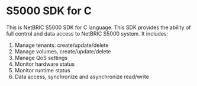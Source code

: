 # S5000 SDK for C
This is NetBRIC S5000 SDK for C language. This SDK provides the ability of full control and data access to NetBRIC S5000 system. It includes:<br>
1. Manage tenants: create/update/delete<br>
2. Manage volumes, create/update/delete<br>
3. Manage QoS settings<br>
4. Monitor hardware status<br>
5. Monitor runtime status<br>
6. Data access, synchronize and asynchronize read/write<br>
